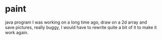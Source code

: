 paint
=====

java program I was working on a long time ago, draw on a 2d array and save pictures, really buggy, I would have to rewrite quite a bit of it to make it work again.
